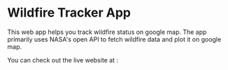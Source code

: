 # Wildfire Tracker App

This web app helps you track wildfire status on google map.
The app primarily uses NASA's open API to fetch wildfire data and plot it on google map.

You can check out the live website at : 
